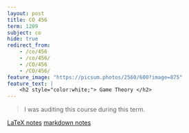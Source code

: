 ```yaml
---
layout: post
title: CO 456
term: 1209
subject: co
hide: true
redirect_from:
    - /co/456
    - /co/456/
    - /CO/456
    - /CO/456/
feature_image: "https://picsum.photos/2560/600?image=875"
feature_text: |
    <h2 style="color:white;"> Game Theory </h2>
---
```


 > I was auditing this course during this term.

[LaTeX notes](/pdfs/1209/co456.pdf)  [markdown notes](/md/1209/co456/)

